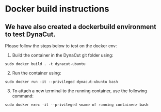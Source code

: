 # Docker build instructions 

## We have also created a dockerbuild environment to test DynaCut. 

Please follow the steps below to test on the docker env:

1. Build the container in the DynaCut git folder using: 

```
sudo docker build . -t dynacut-ubuntu
```

2. Run the container using: 
```
sudo docker run -it --privileged dynacut-ubuntu bash
```

3. To attach a new terminal to the running container, use the following command: 

```
sudo docker exec -it --privileged <name of running container> bash
```

